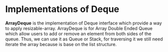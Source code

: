 # Implementations of Deque

**ArrayDeque** is the implementation of Deque interface which provide a way to apply resizable-array. ArrayDeque is for Array Double Ended Queue which allow users to add or remove an element from both sides of the queue. Thus, we can use it as Queue or Stack, for traversing it we still need iterate the array because is base on the list structure.